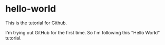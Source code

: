 # hello-world
This is the tutorial for Github.

I'm trying out GitHub for the first time. So I'm following this "Hello World" tutorial.
